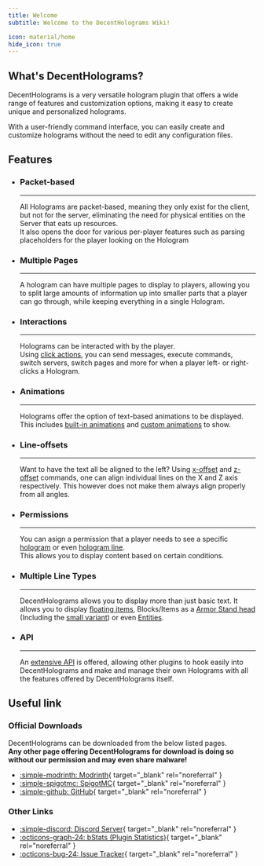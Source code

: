 ```yaml
---
title: Welcome
subtitle: Welcome to the DecentHolograms Wiki!

icon: material/home
hide_icon: true
---
```


## What's DecentHolograms?

DecentHolograms is a very versatile hologram plugin that offers a wide range of features and customization options, making it easy to create unique and personalized holograms.

With a user-friendly command interface, you can easily create and customize holograms without the need to edit any configuration files.

## Features

<div class="grid cards" markdown>

-   ### Packet-based
    
    ----
    
    All Holograms are packet-based, meaning they only exist for the client, but not for the server, eliminating the need for physical entities on the Server that eats up resources.  
    It also opens the door for various per-player features such as parsing placeholders for the player looking on the Hologram

-   ### Multiple Pages
    
    ----
    
    A hologram can have multiple pages to display to players, allowing you to split large amounts of information up into smaller parts that a player can go through, while keeping everything in a single Hologram.

-   ### Interactions
    
    ----
    
    Holograms can be interacted with by the player.  
    Using [click actions](general/actions.md), you can send messages, execute commands, switch servers, switch pages and more for when a player left- or right-clicks a Hologram.

-   ### Animations
    
    ----
    
    Holograms offer the option of text-based animations to be displayed. This includes [built-in animations](general/animations.md#premade-animations) and [custom animations](general/animations.md#custom-animations) to show.

-   ### Line-offsets
    
    ----
    
    Want to have the text all be aligned to the left? Using [x-offset](general/commands/hologram-line.md#dh-l-offsetx) and [z-offset](general/commands/hologram-line.md#dh-l-offsetz) commands, one can align individual lines on the X and Z axis respectively. This however does not make them always align properly from all angles.

-   ### Permissions
    
    ----
    
    You can asign a permission that a player needs to see a specific [hologram](general/commands/hologram.md#dh-h-setpermission) or even [hologram line](general/commands/hologram-line.md#dh-l-setpermission).  
    This allows you to display content based on certain conditions.

-   ### Multiple Line Types
    
    ----
    
    DecentHolograms allows you to display more than just basic text. It allows you to display [floating items](general/format-and-colors/index.md#icon), Blocks/Items as a [Armor Stand head](general/format-and-colors/index.md#head) (Including the [small variant](general/format-and-colors/index.md#smallhead)) or even [Entities](general/format-and-colors/index.md#entity).

-   ### API
    
    ----
    
    An [extensive API](api/get-started.md) is offered, allowing other plugins to hook easily into DecentHolograms and make and manage their own Holograms with all the features offered by DecentHolograms itself.

</div>

## Useful link

### Official Downloads

DecentHolograms can be downloaded from the below listed pages.  
**Any other page offering DecentHolograms for download is doing so without our permission and may even share malware!**

<div class="grid cards" markdown>

- [:simple-modrinth: Modrinth](https://modrinth.com/plugin/decentholograms){ target="_blank" rel="noreferral" }
- [:simple-spigotmc: SpigotMC](https://www.spigotmc.org/resources/96927/){ target="_blank" rel="noreferral" }
- [:simple-github: GitHub](https://github.com/DecentSoftware-eu/DecentHolograms){ target="_blank" rel="noreferral" }

</div>

### Other Links

<div class="grid cards" markdown>

- [:simple-discord: Discord Server](https://discord.decentsoftware.eu){ target="_blank" rel="noreferral" }
- [:octicons-graph-24: bStats (Plugin Statistics)](https://bstats.org/plugin/bukkit/DecentHolograms/12797){ target="_blank" rel="noreferral" }
- [:octicons-bug-24: Issue Tracker](https://github.com/DecentSoftware-eu/DecentHolograms/issues){ target="_blank" rel="noreferral" }

</div>
